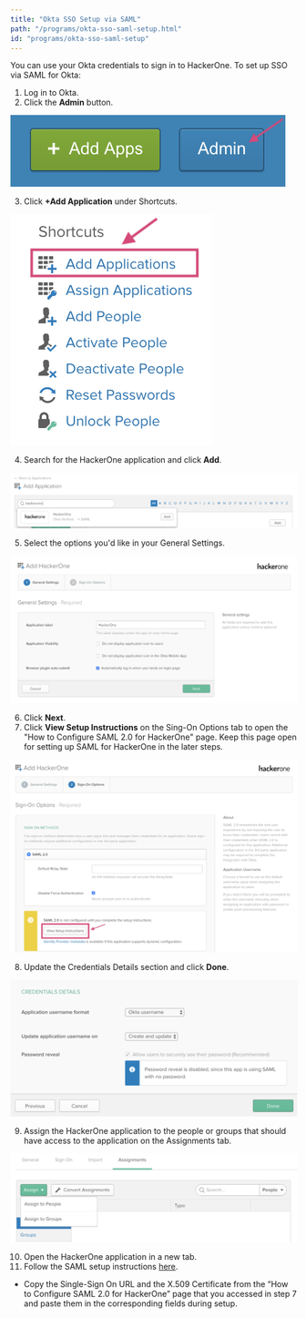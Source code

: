 ```yaml
---
title: "Okta SSO Setup via SAML"
path: "/programs/okta-sso-saml-setup.html"
id: "programs/okta-sso-saml-setup"
---
```


You can use your Okta credentials to sign in to HackerOne. To set up SSO via SAML for Okta:

1. Log in to Okta.
2. Click the <b>Admin</b> button.

![okta admin button](./images/okta-1.png)

3. Click <b>+Add Application</b> under Shortcuts.

![okta shortcuts](./images/okta-2.png)

4. Search for the HackerOne application and click <b>Add</b>. 

![add HackerOne in okta](./images/okta-3.png)

5. Select the options you'd like in your General Settings.

![okta general settings](./images/okta-4.png)

6. Click <b>Next</b>.
7. Click <b>View Setup Instructions</b> on the Sing-On Options tab to open the "How to Configure SAML 2.0 for HackerOne" page. Keep this page open for setting up SAML for HackerOne in the later steps.

![okta saml 2.0](./images/okta-5.png)

8. Update the Credentials Details section and click <b>Done</b>.

![okta credentials details](./images/okta-6.png)

9. Assign the HackerOne application to the people or groups that should have access to the application on the Assignments tab.

![assign people/groups](./images/okta-7.png)

10. Open the HackerOne application in a new tab.
11. Follow the SAML setup instructions [here](/programs/single-sign-on-sso-via-saml.html).
   * Copy the Single-Sign On URL and the X.509 Certificate from the “How to Configure SAML 2.0 for HackerOne” page that you accessed in step 7 and paste them in the corresponding fields during setup.
